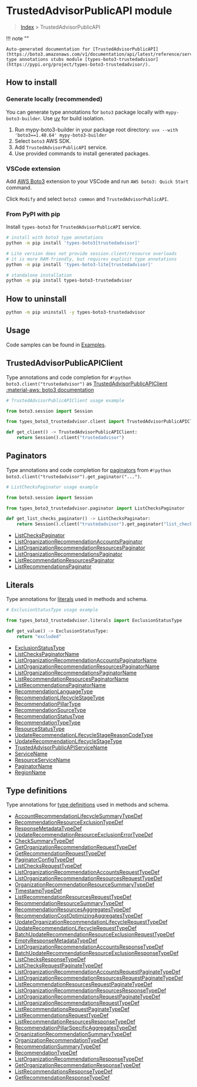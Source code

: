 #  TrustedAdvisorPublicAPI module

> [Index](../README.md) > TrustedAdvisorPublicAPI

!!! note ""

    Auto-generated documentation for [TrustedAdvisorPublicAPI](https://boto3.amazonaws.com/v1/documentation/api/latest/reference/services/trustedadvisor.html#trustedadvisorpublicapi)
    type annotations stubs module [types-boto3-trustedadvisor](https://pypi.org/project/types-boto3-trustedadvisor/).

## How to install

### Generate locally (recommended)

You can generate type annotations for `boto3` package locally with `mypy-boto3-builder`.
Use [uv](https://docs.astral.sh/uv/getting-started/installation/) for build isolation.

1. Run mypy-boto3-builder in your package root directory: `uvx --with 'boto3==1.40.64' mypy-boto3-builder`
1. Select `boto3` AWS SDK.
1. Add `TrustedAdvisorPublicAPI` service.
1. Use provided commands to install generated packages.


### VSCode extension

Add [AWS Boto3](https://marketplace.visualstudio.com/items?itemName=Boto3typed.boto3-ide)
extension to your VSCode and run `AWS boto3: Quick Start` command.

Click `Modify` and select `boto3 common` and `TrustedAdvisorPublicAPI`.


### From PyPI with pip

Install `types-boto3` for `TrustedAdvisorPublicAPI` service.

```bash
# install with boto3 type annotations
python -m pip install 'types-boto3[trustedadvisor]'

# Lite version does not provide session.client/resource overloads
# it is more RAM-friendly, but requires explicit type annotations
python -m pip install 'types-boto3-lite[trustedadvisor]'

# standalone installation
python -m pip install types-boto3-trustedadvisor
```



## How to uninstall

```bash
python -m pip uninstall -y types-boto3-trustedadvisor
```

## Usage

Code samples can be found in [Examples](./usage.md).

## TrustedAdvisorPublicAPIClient

Type annotations and code completion for  `#!python boto3.client("trustedadvisor")` as [TrustedAdvisorPublicAPIClient](./client.md)
[:material-aws: boto3 documentation](https://boto3.amazonaws.com/v1/documentation/api/latest/reference/services/trustedadvisor.html#TrustedAdvisorPublicAPI.Client)

```python
# TrustedAdvisorPublicAPIClient usage example

from boto3.session import Session

from types_boto3_trustedadvisor.client import TrustedAdvisorPublicAPIClient

def get_client() -> TrustedAdvisorPublicAPIClient:
    return Session().client("trustedadvisor")
```


## Paginators

Type annotations and code completion for [paginators](./paginators.md)
from `#!python boto3.client("trustedadvisor").get_paginator("...")`.

```python
# ListChecksPaginator usage example

from boto3.session import Session

from types_boto3_trustedadvisor.paginator import ListChecksPaginator

def get_list_checks_paginator() -> ListChecksPaginator:
    return Session().client("trustedadvisor").get_paginator("list_checks"))
```

- [ListChecksPaginator](./paginators.md#listcheckspaginator)
- [ListOrganizationRecommendationAccountsPaginator](./paginators.md#listorganizationrecommendationaccountspaginator)
- [ListOrganizationRecommendationResourcesPaginator](./paginators.md#listorganizationrecommendationresourcespaginator)
- [ListOrganizationRecommendationsPaginator](./paginators.md#listorganizationrecommendationspaginator)
- [ListRecommendationResourcesPaginator](./paginators.md#listrecommendationresourcespaginator)
- [ListRecommendationsPaginator](./paginators.md#listrecommendationspaginator)









## Literals

Type annotations for [literals](./literals.md) used in methods and schema.

```python
# ExclusionStatusType usage example

from types_boto3_trustedadvisor.literals import ExclusionStatusType

def get_value() -> ExclusionStatusType:
    return "excluded"
```

- [ExclusionStatusType](./literals.md#exclusionstatustype)
- [ListChecksPaginatorName](./literals.md#listcheckspaginatorname)
- [ListOrganizationRecommendationAccountsPaginatorName](./literals.md#listorganizationrecommendationaccountspaginatorname)
- [ListOrganizationRecommendationResourcesPaginatorName](./literals.md#listorganizationrecommendationresourcespaginatorname)
- [ListOrganizationRecommendationsPaginatorName](./literals.md#listorganizationrecommendationspaginatorname)
- [ListRecommendationResourcesPaginatorName](./literals.md#listrecommendationresourcespaginatorname)
- [ListRecommendationsPaginatorName](./literals.md#listrecommendationspaginatorname)
- [RecommendationLanguageType](./literals.md#recommendationlanguagetype)
- [RecommendationLifecycleStageType](./literals.md#recommendationlifecyclestagetype)
- [RecommendationPillarType](./literals.md#recommendationpillartype)
- [RecommendationSourceType](./literals.md#recommendationsourcetype)
- [RecommendationStatusType](./literals.md#recommendationstatustype)
- [RecommendationTypeType](./literals.md#recommendationtypetype)
- [ResourceStatusType](./literals.md#resourcestatustype)
- [UpdateRecommendationLifecycleStageReasonCodeType](./literals.md#updaterecommendationlifecyclestagereasoncodetype)
- [UpdateRecommendationLifecycleStageType](./literals.md#updaterecommendationlifecyclestagetype)
- [TrustedAdvisorPublicAPIServiceName](./literals.md#trustedadvisorpublicapiservicename)
- [ServiceName](./literals.md#servicename)
- [ResourceServiceName](./literals.md#resourceservicename)
- [PaginatorName](./literals.md#paginatorname)
- [RegionName](./literals.md#regionname)




## Type definitions

Type annotations for [type definitions](./type_defs.md) used in methods and schema.

- [AccountRecommendationLifecycleSummaryTypeDef](./type_defs.md#accountrecommendationlifecyclesummarytypedef)
- [RecommendationResourceExclusionTypeDef](./type_defs.md#recommendationresourceexclusiontypedef)
- [ResponseMetadataTypeDef](./type_defs.md#responsemetadatatypedef)
- [UpdateRecommendationResourceExclusionErrorTypeDef](./type_defs.md#updaterecommendationresourceexclusionerrortypedef)
- [CheckSummaryTypeDef](./type_defs.md#checksummarytypedef)
- [GetOrganizationRecommendationRequestTypeDef](./type_defs.md#getorganizationrecommendationrequesttypedef)
- [GetRecommendationRequestTypeDef](./type_defs.md#getrecommendationrequesttypedef)
- [PaginatorConfigTypeDef](./type_defs.md#paginatorconfigtypedef)
- [ListChecksRequestTypeDef](./type_defs.md#listchecksrequesttypedef)
- [ListOrganizationRecommendationAccountsRequestTypeDef](./type_defs.md#listorganizationrecommendationaccountsrequesttypedef)
- [ListOrganizationRecommendationResourcesRequestTypeDef](./type_defs.md#listorganizationrecommendationresourcesrequesttypedef)
- [OrganizationRecommendationResourceSummaryTypeDef](./type_defs.md#organizationrecommendationresourcesummarytypedef)
- [TimestampTypeDef](./type_defs.md#timestamptypedef)
- [ListRecommendationResourcesRequestTypeDef](./type_defs.md#listrecommendationresourcesrequesttypedef)
- [RecommendationResourceSummaryTypeDef](./type_defs.md#recommendationresourcesummarytypedef)
- [RecommendationResourcesAggregatesTypeDef](./type_defs.md#recommendationresourcesaggregatestypedef)
- [RecommendationCostOptimizingAggregatesTypeDef](./type_defs.md#recommendationcostoptimizingaggregatestypedef)
- [UpdateOrganizationRecommendationLifecycleRequestTypeDef](./type_defs.md#updateorganizationrecommendationlifecyclerequesttypedef)
- [UpdateRecommendationLifecycleRequestTypeDef](./type_defs.md#updaterecommendationlifecyclerequesttypedef)
- [BatchUpdateRecommendationResourceExclusionRequestTypeDef](./type_defs.md#batchupdaterecommendationresourceexclusionrequesttypedef)
- [EmptyResponseMetadataTypeDef](./type_defs.md#emptyresponsemetadatatypedef)
- [ListOrganizationRecommendationAccountsResponseTypeDef](./type_defs.md#listorganizationrecommendationaccountsresponsetypedef)
- [BatchUpdateRecommendationResourceExclusionResponseTypeDef](./type_defs.md#batchupdaterecommendationresourceexclusionresponsetypedef)
- [ListChecksResponseTypeDef](./type_defs.md#listchecksresponsetypedef)
- [ListChecksRequestPaginateTypeDef](./type_defs.md#listchecksrequestpaginatetypedef)
- [ListOrganizationRecommendationAccountsRequestPaginateTypeDef](./type_defs.md#listorganizationrecommendationaccountsrequestpaginatetypedef)
- [ListOrganizationRecommendationResourcesRequestPaginateTypeDef](./type_defs.md#listorganizationrecommendationresourcesrequestpaginatetypedef)
- [ListRecommendationResourcesRequestPaginateTypeDef](./type_defs.md#listrecommendationresourcesrequestpaginatetypedef)
- [ListOrganizationRecommendationResourcesResponseTypeDef](./type_defs.md#listorganizationrecommendationresourcesresponsetypedef)
- [ListOrganizationRecommendationsRequestPaginateTypeDef](./type_defs.md#listorganizationrecommendationsrequestpaginatetypedef)
- [ListOrganizationRecommendationsRequestTypeDef](./type_defs.md#listorganizationrecommendationsrequesttypedef)
- [ListRecommendationsRequestPaginateTypeDef](./type_defs.md#listrecommendationsrequestpaginatetypedef)
- [ListRecommendationsRequestTypeDef](./type_defs.md#listrecommendationsrequesttypedef)
- [ListRecommendationResourcesResponseTypeDef](./type_defs.md#listrecommendationresourcesresponsetypedef)
- [RecommendationPillarSpecificAggregatesTypeDef](./type_defs.md#recommendationpillarspecificaggregatestypedef)
- [OrganizationRecommendationSummaryTypeDef](./type_defs.md#organizationrecommendationsummarytypedef)
- [OrganizationRecommendationTypeDef](./type_defs.md#organizationrecommendationtypedef)
- [RecommendationSummaryTypeDef](./type_defs.md#recommendationsummarytypedef)
- [RecommendationTypeDef](./type_defs.md#recommendationtypedef)
- [ListOrganizationRecommendationsResponseTypeDef](./type_defs.md#listorganizationrecommendationsresponsetypedef)
- [GetOrganizationRecommendationResponseTypeDef](./type_defs.md#getorganizationrecommendationresponsetypedef)
- [ListRecommendationsResponseTypeDef](./type_defs.md#listrecommendationsresponsetypedef)
- [GetRecommendationResponseTypeDef](./type_defs.md#getrecommendationresponsetypedef)

